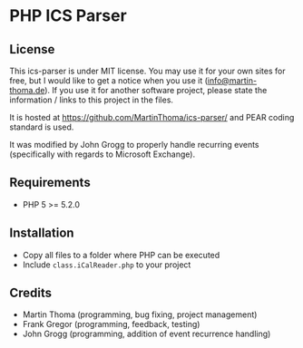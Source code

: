 # PHP ICS Parser

## License
This ics-parser is under MIT license. You may use it for your own sites for free, but I would like to get a notice when you use it (info@martin-thoma.de). If you use it for another software project, please state the information / links to this project in the files.

It is hosted at https://github.com/MartinThoma/ics-parser/ and PEAR coding standard is used.

It was modified by John Grogg to properly handle recurring events (specifically with regards to Microsoft Exchange).

## Requirements
  - PHP 5 >= 5.2.0

## Installation
  - Copy all files to a folder where PHP can be executed
  - Include `class.iCalReader.php` to your project

## Credits
  - Martin Thoma (programming, bug fixing, project management)
  - Frank Gregor (programming, feedback, testing)
  - John Grogg (programming, addition of event recurrence handling)